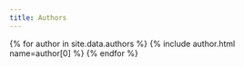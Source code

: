 ```yaml
---
title: Authors
---
```

{% for author in site.data.authors %}
{% include author.html name=author[0] %}
{% endfor %}
